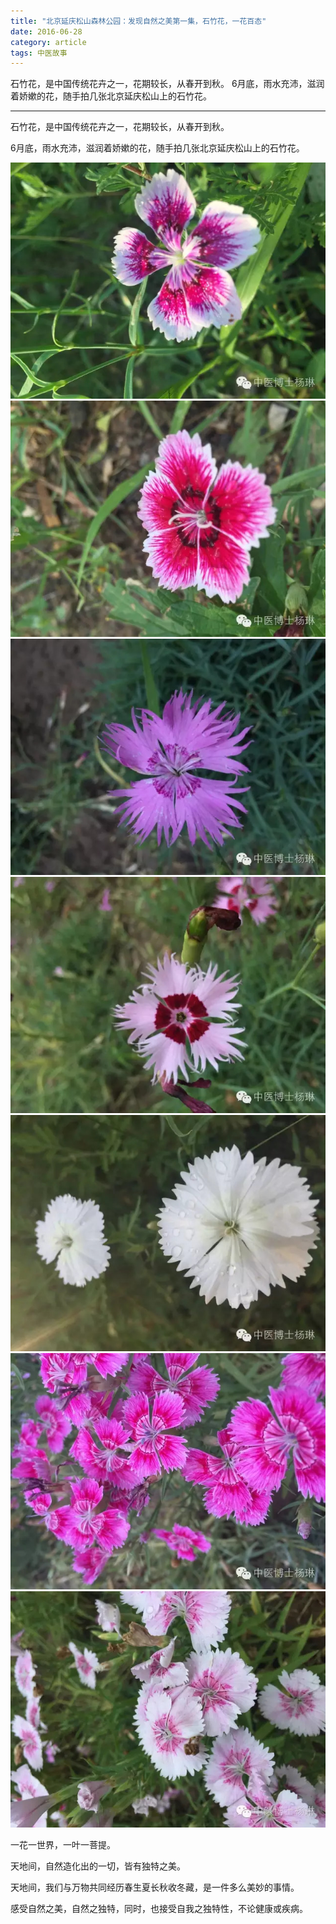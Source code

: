 ```yaml
---
title: "北京延庆松山森林公园：发现自然之美第一集，石竹花，一花百态"
date: 2016-06-28
category: article
tags: 中医故事
---
```


石竹花，是中国传统花卉之一，花期较长，从春开到秋。
6月底，雨水充沛，滋润着娇嫰的花，随手拍几张北京延庆松山上的石竹花。

***

石竹花，是中国传统花卉之一，花期较长，从春开到秋。

6月底，雨水充沛，滋润着娇嫰的花，随手拍几张北京延庆松山上的石竹花。

![](/media/2016/06/28-01.jpg)
![](/media/2016/06/28-02.jpg)
![](/media/2016/06/28-03.jpg)
![](/media/2016/06/28-04.jpg)
![](/media/2016/06/28-05.jpg)
![](/media/2016/06/28-06.jpg)
![](/media/2016/06/28-07.jpg)

一花一世界，一叶一菩提。

天地间，自然造化出的一切，皆有独特之美。

天地间，我们与万物共同经历春生夏长秋收冬藏，是一件多么美妙的事情。

感受自然之美，自然之独特，同时，也接受自我之独特性，不论健康或疾病。
